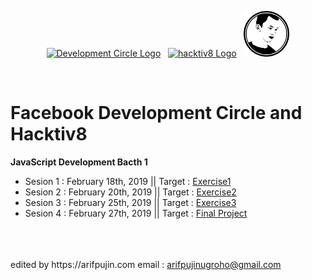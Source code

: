 <p align="center">
 <a href="https://developers.facebook.com/developercircles" target="_blank"><img width="100" src="https://secure.meetupstatic.com/photos/event/2/4/0/6/600_473229222.jpeg" alt="Development Circle Logo"></a>
  &nbsp
  <a href="https://hacktiv8.com/" target="_blank"><img width="100" src="https://hacktiv8.com/img/logo-hacktiv8_bordered.png__vzu2vhp2VRX%2Bewg7J0bPlaAf7ee5fc69819b5ef3849344c119f5e18" alt="hacktiv8 Logo"></a>
  &nbsp
 <a href="https://arifpujin.com" target="_blank"><img width="73" src="https://github.com/arifpujin/Exersice1/blob/master/fotoarif.png" alt="Vektor Arif"></a></p>
<br>
<h1><strong>Facebook Development Circle and Hacktiv8</strong></h1>
<b>JavaScript Development Bacth 1</b>
<ul>
    <li>Sesion 1 : February 18th, 2019 || Target : <a href="https://github.com/arifpujin/Hacktiv8-JSDevelopment/tree/master/Exersice1">Exercise1</a></li>
    <li>Sesion 2 : February 20th, 2019 || Target : <a href="https://github.com/arifpujin/Hacktiv8-JSDevelopment/tree/master/Exersice2">Exercise2</a></li>
    <li>Sesion 3 : February 25th, 2019 || Target : <a href="https://github.com/arifpujin/Hacktiv8-JSDevelopment/tree/master/Exersice3">Exercise3</a></li>
    <li>Sesion 4 : February 27th, 2019 || Target : <a href="https://github.com/arifpujin/Hacktiv8-JSDevelopment/tree/master/Final-Project">Final Project</a></li>
</ul>
<br><br><br>
edited by https://arifpujin.com
email    : <a href="mailto:arifpujinugroho@gmail.com" target="_blank">arifpujinugroho@gmail.com</a>

